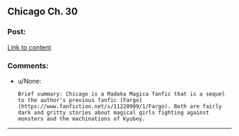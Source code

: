 ## Chicago Ch. 30

### Post:

[Link to content](https://www.fanfiction.net/s/12925913/30/Chicago)

### Comments:

- u/None:
  ```
  Brief summary: Chicago is a Madoka Magica fanfic that is a sequel to the author's previous fanfic [Fargo](https://www.fanfiction.net/s/11228999/1/Fargo). Both are fairly dark and gritty stories about magical girls fighting against monsters and the machinations of Kyubey.
  ```

---

